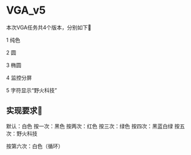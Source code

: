 # VGA_v5

本次VGA任务共4个版本，分别如下:bookmark:

1 纯色

2 圆

3 椭圆

4 监控分屏

5 字符显示“野火科技”

## 实现要求:bookmark_tabs:

默认：白色
按一次：黑色
按两次：红色
按三次：绿色
按四次：黑蓝白绿
按五次：野火科技

按第六次：白色（循环）